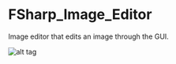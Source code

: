 # FSharp_Image_Editor
Image editor that edits an image through the GUI. 

![alt tag](https://cloud.githubusercontent.com/assets/10446911/22479918/30242420-e7b5-11e6-80ee-e6699cb85d53.png)
